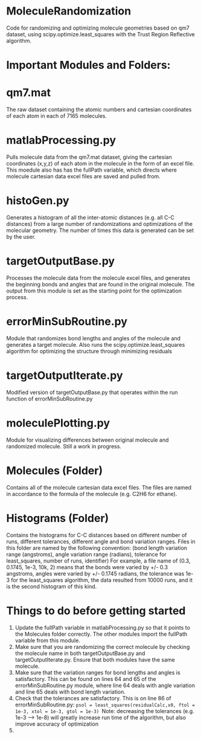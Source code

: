 # MoleculeRandomization
Code for randomizing and optimizing molecule geometries based on qm7 dataset, using scipy.optimize.least_squares with the Trust Region Reflective algorithm.


# Important Modules and Folders:

# qm7.mat
The raw dataset containing the atomic numbers and cartesian coordinates of each atom in each of 7165 molecules.

# matlabProcessing.py
Pulls molecule data from the qm7.mat dataset, giving the cartesian coordinates (x,y,z) of each atom in the molecule in the form of an excel file. This moedule also has has the fullPath variable, which directs where molecule cartesian data excel files are saved and pulled from.

# histoGen.py
Generates a histogram of all the inter-atomic distances (e.g. all C-C distances) from a large number of randomizations and optimizations of the molecular geometry. The number of times this data is generated can be set by the user.

# targetOutputBase.py
Processes the molecule data from the molecule excel files, and generates the beginning bonds and angles that are found in the original molecule. The output from this module is set as the starting point for the optimization process.

# errorMinSubRoutine.py
Module that randomizes bond lengths and angles of the molecule and generates a target molecule. Also runs the scipy.optimize.least_squares algorithm for optimizing the structure through minimizing residuals

# targetOutputIterate.py 
Modified version of targetOutputBase.py that operates within the run function of errorMinSubRoutine.py

# moleculePlotting.py
Module for visualizing differences between original molecule and randomized molecule. Still a work in progress.

# Molecules (Folder)
Contains all of the molecule cartesian data excel files. The files are named in accordance to the formula of the molecule (e.g. C2H6 for ethane).

# Histograms (Folder)
Contains the histograms for C-C distances based on different number of runs, different tolerances, different angle and bond variation ranges. Files in this folder are named by the following convention: 
(bond length variation range (angstroms), angle variation range (radians), tolerance for least_squares, number of runs, identifier)
For example, a file name of (0.3, 0.1745, 1e-3, 10k, 2) means that the bonds were varied by +/- 0.3 angstroms, angles were varied by +/- 0.1745 radians, the tolerance was 1e-3 for the least_squares algorithm, the data resulted from 10000 runs, and it is the second histogram of this kind.


# Things to do before getting started
1. Update the fullPath variable in matlabProcessing.py so that it points to the Molecules folder correctly. The other modules import the fullPath variable from this module.
2. Make sure that you are randomizing the correct molecule by checking the molecule name in both targetOutputBase.py and targetOutputIterate.py. Ensure that both modules have the same molecule. 
3. Make sure that the variation ranges for bond lengths and angles is satisfactory. This can be found on lines 64 and 65 of the errorMinSubRoutine.py module, where line 64 deals with angle variation and line 65 deals with bond length variation.
4. Check that the tolerances are satisfactory. This is on line 86 of errorMinSubRoutine.py: ```psol = least_squares(residualCalc,x0, ftol = 1e-3, xtol = 1e-3, gtol = 1e-3) ```Note: decreasing the tolerances (e.g. 1e-3 --> 1e-8) will greatly increase run time of the algorithm, but also improve accuracy of optimization
5. 










